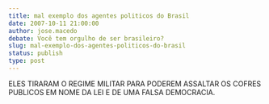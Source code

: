 ```yaml
---
title: mal exemplo dos agentes politicos do Brasil
date: 2007-10-11 21:00:00
author: jose.macedo
debate: Você tem orgulho de ser brasileiro?
slug: mal-exemplo-dos-agentes-politicos-do-brasil
status: publish 
type: post
---
```


ELES TIRARAM O REGIME MILITAR PARA PODEREM ASSALTAR OS COFRES PUBLICOS EM NOME DA LEI E DE UMA FALSA DEMOCRACIA.
